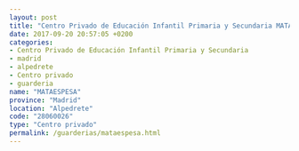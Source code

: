 ```yaml
---
layout: post
title: "Centro Privado de Educación Infantil Primaria y Secundaria MATAESPESA"
date: 2017-09-20 20:57:05 +0200
categories:
- Centro Privado de Educación Infantil Primaria y Secundaria
- madrid
- alpedrete
- Centro privado
- guarderia
name: "MATAESPESA"
province: "Madrid"
location: "Alpedrete"
code: "28060026"
type: "Centro privado"
permalink: /guarderias/mataespesa.html
---
```

